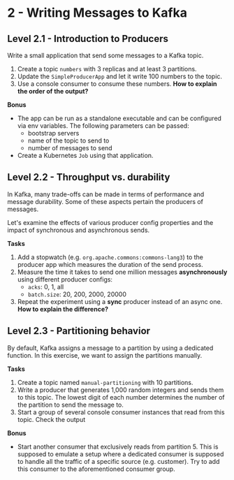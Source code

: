 # 2 - Writing Messages to Kafka

## Level 2.1 - Introduction to Producers
Write a small application that send some messages to a Kafka topic.

1. Create a topic `numbers` with 3 replicas and at least 3 partitions.
2. Update the `SimpleProducerApp` and let it write 100 numbers to the topic.
3. Use a console consumer to consume these numbers. **How to explain the order of the output?**

**Bonus**
- The app can be run as a standalone executable and can be configured via env variables. The following parameters can
  be passed:
    - bootstrap servers
    - name of the topic to send to
    - number of messages to send
- Create a Kubernetes `Job` using that application.


## Level 2.2 - Throughput vs. durability
In Kafka, many trade-offs can be made in terms of performance and message durability. Some of these aspects pertain
the producers of messages.

Let's examine the effects of various producer config properties and the impact of synchronous and asynchronous sends.

**Tasks**
1. Add a stopwatch (e.g. `org.apache.commons:commons-lang3`) to the producer app which measures the duration of the
   send process.
2. Measure the time it takes to send one million messages **asynchronously** using different producer configs:
    - `acks`: 0, 1, all
    - `batch.size`: 20, 200, 2000, 20000
3. Repeat the experiment using a **sync** producer instead of an async one. **How to explain the difference?**


## Level 2.3 - Partitioning behavior
By default, Kafka assigns a message to a partition by using a dedicated function. In this exercise, we want to assign
the partitions manually.

**Tasks**
1. Create a topic named `manual-partitioning` with 10 partitions.
2. Write a producer that generates 1,000 random integers and sends them to this topic. The lowest digit of each number
   determines the number of the partition to send the message to.
3. Start a group of several console consumer instances that read from this topic. Check the output

**Bonus**
- Start another consumer that exclusively reads from partition 5. This is supposed to emulate a setup where a
  dedicated consumer is supposed to handle all the traffic of a specific source (e.g. customer). Try to add this
  consumer to the aforementioned consumer group.